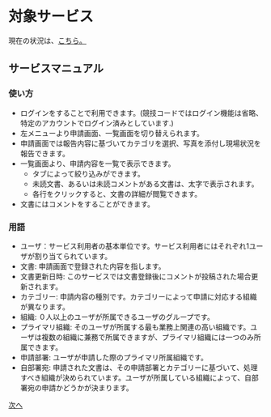 # 対象サービス

現在の状況は、[こちら。](https://sample.ftt2204.dabaas.net)

## サービスマニュアル
### 使い方
- ログインをすることで利用できます。(競技コードではログイン機能は省略、特定のアカウントでログイン済みとしています.)
- 左メニューより申請画面、一覧画面を切り替えられます。
- 申請画面では報告内容に基づいてカテゴリを選択、写真を添付し現場状況を報告できます。
- 一覧画面より、申請内容を一覧で表示できます。
  - タブによって絞り込みができます。
  - 未読文書、あるいは未読コメントがある文書は、太字で表示されます。
  - 各行をクリックすると、文書の詳細が閲覧できます。
- 文書にはコメントをすることができます。

### 用語
- ユーザ：サービス利用者の基本単位です。サービス利用者にはそれぞれ1ユーザが割り当てられています。
- 文書: 申請画面で登録された内容を指します。
- 文書更新日時: このサービスでは文書登録後にコメントが投稿された場合更新されます。
- カテゴリー: 申請内容の種別です。カテゴリーによって申請に対応する組織が異なります。
- 組織: ０人以上のユーザが所属できるユーザのグループです。
- プライマリ組織: そのユーザが所属する最も業務上関連の高い組織です。ユーザは複数の組織に兼務で所属できますが、プライマリ組織には一つのみ所属できます。
- 申請部署: ユーザが申請した際のプライマリ所属組織です。
- 自部署宛: 申請された文書は、その申請部署とカテゴリーに基づいて、処理すべき組織が決められています。ユーザが所属している組織によって、自部署宛の申請かどうかが決まります。

[次へ](./03_Env.md)
